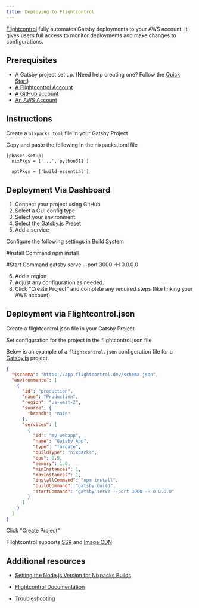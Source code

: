 ```yaml
---
title: Deploying to Flightcontrol
---
```


[Flightcontrol](https://www.flightcontrol.dev/) fully automates Gatsby deployments to your AWS account. It gives users full access to monitor deployments and make changes to configurations.

## Prerequisites

- A Gatsby project set up. (Need help creating one? Follow the [Quick Start](/docs/quick-start/))
- [A Flightcontrol Account](https://app.flightcontrol.dev/signup?ref=gatsby)
- [A GitHub account](https://github.com/signup)
- [An AWS Account](https://portal.aws.amazon.com/)

## Instructions

Create a `nixpacks.toml` file in your Gatsby Project

Copy and paste the following in the nixpacks.toml file

```
[phases.setup]
  nixPkgs = ['...','python311']

  aptPkgs = ['build-essential']
```

## Deployment Via Dashboard

1. Connect your project using GitHub
2. Select a GUI config type
3. Select your environment
4. Select the Gatsby.js Preset
5. Add a service

Configure the following settings in Build System

#Install Command
npm install

#Start Command
gatsby serve --port 3000 -H 0.0.0.0

6. Add a region
7. Adjust any configuration as needed.
8. Click "Create Project" and complete any required steps (like linking your AWS account).

## Deployment via Flightcontrol.json

Create a flightcontrol.json file in your Gatsby Project

Set configuration for the project in the flightcontrol.json file

Below is an example of a `flightcontrol.json` configuration file for a [Gatsby.js](https://www.gatsbyjs.com/) project.

```json
{
  "$schema": "https://app.flightcontrol.dev/schema.json",
  "environments": [
    {
      "id": "production",
      "name": "Production",
      "region": "us-west-2",
      "source": {
        "branch": "main"
      },
      "services": [
        {
          "id": "my-webapp",
          "name": "Gatsby App",
          "type": "fargate",
          "buildType": "nixpacks",
          "cpu": 0.5,
          "memory": 1.0,
          "minInstances": 1,
          "maxInstances": 1,
          "installCommand": "npm install",
          "buildCommand": "gatsby build",
          "startCommand": "gatsby serve --port 3000 -H 0.0.0.0"
        }
      ]
    }
  ]
}
```

Click "Create Project"

Flightcontrol supports [SSR](/docs/how-to/rendering-options/using-server-side-rendering/) and [Image CDN](/docs/how-to/images-and-media/using-gatsby-plugin-image/#gatsby-cloud-image-cdn)

## Additional resources

- [Setting the Node.js Version for Nixpacks Builds](https://www.flightcontrol.dev/docs/tips/javascript/setting-node-version?ref=docs-gatsby)

- [Flightcontrol Documentation](https://www.flightcontrol.dev/docs?ref=docs-gatsby)

- [Troubleshooting](https://www.flightcontrol.dev/docs/troubleshooting?ref=docs-gatsby)
